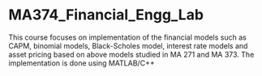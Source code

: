 # MA374_Financial_Engg_Lab
This course focuses on implementation of the financial models such as CAPM, binomial models, Black-Scholes model, interest rate models and asset pricing based on above models studied in MA 271 and MA 373. The implementation is done using MATLAB/C++
